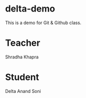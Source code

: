 # delta-demo
This is a demo for Git &amp; Github class.
# Teacher
Shradha Khapra

# Student 
Delta Anand Soni
